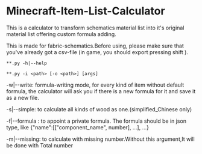 # Minecraft-Item-List-Calculator
This is a calculator to transform schematics material list into it's original material list offering custom formula adding.


This is made for fabric-schematics.Before using, please make sure that you\'ve already 
got a csv-file (in game, you should export pressing shift ).


    **.py -h|--help

    **.py -i <path> [-o <path>] [args]
  
                        
-w|--write:            formula-writing mode, for every kind of item without default formula,
                        the calculator will ask you if there is a new formula for it and save
                        it as a new file.
  
-s|--simple:           to calculate all kinds of wood as one.(simplified_Chinese only)

-f|--formula <path>:   to appoint a private formula. The formula should be in json type, 
                        like {"name":[["component_name", number], ...], ...}

-m|--missing:          to calculate with missing number.Without this argument,It will be done
                        with Total number
